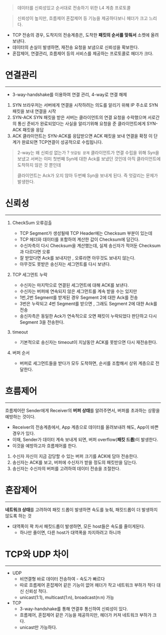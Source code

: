 > 데이터를 신뢰성있고 순서대로 전송하기 위한 L4 계층 프로토콜

> 신뢰성이 높지만, 흐름제어 혼잡제어 등 기능을 제공하다보니 헤더가 크고 느리다.

- TCP 전송의 경우, 도착지의 전송계층은, 도착한 **패킷의 순서를 맞춰서** 소켓에 올려보낸다.
- 데이터의 손실이 발생하면, 재전송 요청을 보냄으로 신뢰성을 확보한다.
- 혼잡제어, 연결관리, 흐름제어 등의 서비스를 제공하는 프로토콜로 헤더가 크다.


# 연결관리
---
- 3-way-handshake를 이용하여 연결 관리, 4-way로 연결 해제

1. SYN
   브라우저는 서버에게 연결을 시작하려는 의도를 알리기 위해 IP 주소로 SYN 패킷을 보내 연결을 시작
2. SYN-ACK 
   SYN 패킷을 받은 서버는 클라이언트의 연결 요청을 수락했으며 서로간의 통신 준비가 완료되었다는 사실을 알리기위해 요청을 준 클라이언트에게 SYN-ACK 패킷을 응답
3. ACK
   클라이언트는 SYN-ACK를 응답받으면 ACK 패킷을 보내 연결을 확정
   이 단계가 완료되면 TCP연결이 성공적으로 수립됩니다. 

> 2-way는 왜 신뢰성 없는가 ? `엇갈림 문제`
> 클라이언트가 연결 수립을 위해 Syn을 보냈고
> 서버는 이미 첫번째 Syn에 대한 Ack를 보냈던 것인데 아직 클라이언트에 도착하지 않은 것 뿐인데
> 
> 클라이언트는 Ack가 오지 않아 두번째 Syn을 보내게 된다.
> 즉 엇갈리는 문제가 발생한다.



# 신뢰성
---

1. CheckSum 오류검출 
	- TCP Segment가 생성될때 TCP Header에는 Checksum 부분이 있는데
	- TCP 헤더와 데이터를 포함하여 계산한 값이 Checksum에 담긴다. 
	- 수신자측이 다시 Checksum을 계산했는데, 실제 송신자가 적어둔 Checksum과 다르다면 오류
	- 잘 받았다면 Ack를 보내지만 , 오류라면 아무것도 보내지 않는다.
	- 아무것도 못받은 송신자는 세그먼트를 다시 보낸다.
	
2. TCP 세그먼트 누락
	- 수신자는 마지막으로 연결된 세그먼트에 대해 ACK를 보낸다.
	- 수신자는 버퍼에 연속되지 않은 세그먼트를 계속 받을 수는 있지만
	- 1번,2번 Segment를 받게된 경우 Segment 2에 대한 Ack를 전송 
	- 3번은 누락되고 4번 Segment를 받으면 , 그래도 Segment 2에 대한 Ack를 전송
	- 송신자측은 동일한 Ack가 연속적으로 오면 패킷이 누락되었다 판단하고 다시 Segment 3을 전송한다.

3. timeout 
	- 기본적으로 송신자는 timeout이 지날동안 ACK를 못받으면 다시 재전송한다.
	
4. 버퍼 순서
	- 버퍼로 세그먼트들을 받다가 모두 도착하면, 순서를 조합해서 상위 계층으로 전달한다.



# 흐름제어
---
흐름제어란 Sender에게 Receiver의 **버퍼 상태**를 알려주면서, 버퍼를 초과하는 상황을 예방하는 것이다.

- Receiver의 전송계층에서, App 계층으로 데이터를 올려보내려 해도, App이 바쁜 경우가 있다.
- 이때, Sender가 데이터 계속 보내게 되면, 버퍼 overflow(**패킷 드롭**)이 발생한다.
- 이것을 예방하고자 흐름제어를 한다.

1. 수신자 자신이 지금 감당할 수 있는 버퍼 크기를 ACK에 담아 전송한다.
2. 송신자는 ACK를 보고, 버퍼에 수신자가 받을 정도의 패킷만을 담는다.
3. 송신자는 수신자의 버퍼를 고려하여 데이터 전송을 조절한다.


# 혼잡제어
---
**네트워크 상태**를 고려하여 패킷 드롭이 발생하면 속도를 늦춰, 패킷드롭이 더 발생하지 않도록 하는 것

- 대역폭이 꽉 차서 패킷드롭이 발생하면, 모든 host들은 속도를 줄이게된다.
	- 하나만 줄이면, 다른 host가 대역폭을 차지하려고 하니까




# TCP와 UDP 차이
---
- UDP
	- 비연결형 바로 데이터 전송하여 - 속도가 빠르다
	- 따로 흐름제어 혼잡제어 같은 기능이 없어 헤더가 작고 네트워크 부하가 적다 대신 신뢰성 적다.
	- unicast(1:1), multicast(1:n), broadcast(n:n) 가능
- TCP
	- 3-way-handshake를 통해 연결후 통신하여 신뢰성이 있다.
	- 흐름제어, 혼잡제어 같은 기능을 제공하지만, 헤더가 커져 네트워크 부하가 크다.
	- unicast만 가능하다.
